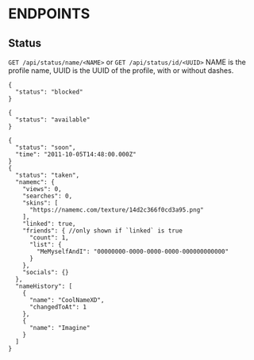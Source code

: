 # ENDPOINTS

## Status
`GET /api/status/name/<NAME>`
or
`GET /api/status/id/<UUID>`
NAME is the profile name, UUID is the UUID of the profile, with or without dashes.
```
{
  "status": "blocked"
}
```
```
{
  "status": "available"
}
```
```
{
  "status": "soon",
  "time": "2011-10-05T14:48:00.000Z"
}
{
  "status": "taken",
  "namemc": {
    "views": 0,
    "searches": 0,
    "skins": [
      "https://namemc.com/texture/14d2c366f0cd3a95.png"
    ],
    "linked": true,
    "friends": { //only shown if `linked` is true
      "count": 1,
      "list": {
        "MeMyselfAndI": "00000000-0000-0000-0000-000000000000"
      }
    },
    "socials": {}
  },
  "nameHistory": [
    {
      "name": "CoolNameXD",
      "changedToAt": 1
    },
    {
      "name": "Imagine"
    }
  ]
}
```

